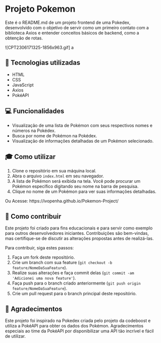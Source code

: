 <h1>Projeto Pokemon</h1>

<p>Este é o README.md de um projeto frontend de uma Pokedex, desenvolvido com o objetivo de servir como um primeiro contato com a biblioteca Axios e entender conceitos básicos de backend, como a obtenção de rotas.</p>


![CPT2306171325-1856x963.gif]
a
<h2>🚀 Tecnologias utilizadas</h2>

<ul>
  <li>HTML</li>
  <li>CSS</li>
  <li>JavaScript</li>
  <li>Axios</li>
  <li>PokéAPI</li>
</ul>

<h2>💻 Funcionalidades</h2>

<ul>
  <li>Visualização de uma lista de Pokémon com seus respectivos nomes e números na Pokédex.</li>
  <li>Busca por nome de Pokémon na Pokédex.</li>
  <li>Visualização de informações detalhadas de um Pokémon selecionado.</li>
</ul>

<h2>🎓 Como utilizar</h2>

<ol>
  <li>Clone o repositório em sua máquina local.</li>
  <li>Abra o arquivo <code>index.html</code> em seu navegador.</li>
  <li>A lista de Pokémon será exibida na tela. Você pode procurar um Pokémon específico digitando seu nome na barra de pesquisa.</li>
  <li>Clique no nome de um Pokémon para ver suas informações detalhadas.</li>
</ol>

<p> <bold>Ou</bold> Acesse: https://ivopenha.github.io/Pokemon-Project/ </p>

<h2>🤝 Como contribuir</h2>

<p>Este projeto foi criado para fins educacionais e para servir como exemplo para outros desenvolvedores iniciantes. Contribuições são bem-vindas, mas certifique-se de discutir as alterações propostas antes de realizá-las.</p>

<p>Para contribuir, siga estes passos:</p>

<ol>
  <li>Faça um fork deste repositório.</li>
  <li>Crie um branch com sua feature (<code>git checkout -b feature/NomeDaSuaFeature</code>).</li>
  <li>Realize suas alterações e faça commit delas (<code>git commit -am 'Adicionei uma nova feature'</code>).</li>
  <li>Faça push para o branch criado anteriormente (<code>git push origin feature/NomeDaSuaFeature</code>).</li>
  <li>Crie um pull request para o branch principal deste repositório.</li>
</ol>
<h2>👏 Agradecimentos</h2>

<p>Este projeto foi inspirado na Pokedex criada pelo projeto da codeboost e utiliza a PokéAPI para obter os dados dos Pokémon. Agradecimentos especiais ao time da PokéAPI por disponibilizar uma API tão incrível e fácil de utilizar.</p>

